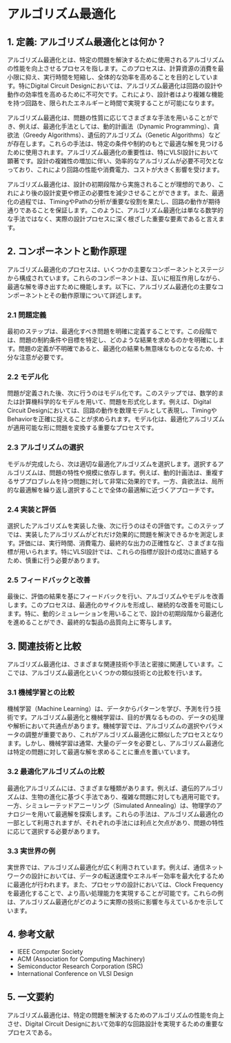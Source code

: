 # アルゴリズム最適化

## 1. 定義: アルゴリズム最適化とは何か？
アルゴリズム最適化とは、特定の問題を解決するために使用されるアルゴリズムの性能を向上させるプロセスを指します。このプロセスは、計算資源の消費を最小限に抑え、実行時間を短縮し、全体的な効率を高めることを目的としています。特にDigital Circuit Designにおいては、アルゴリズム最適化は回路の設計や動作の効率性を高めるために不可欠です。これにより、設計者はより複雑な機能を持つ回路を、限られたエネルギーと時間で実現することが可能になります。

アルゴリズム最適化は、問題の性質に応じてさまざまな手法を用いることができ、例えば、最適化手法としては、動的計画法（Dynamic Programming）、貪欲法（Greedy Algorithms）、遺伝的アルゴリズム（Genetic Algorithms）などが存在します。これらの手法は、特定の条件や制約のもとで最適な解を見つけるために使用されます。アルゴリズム最適化の重要性は、特にVLSI設計において顕著です。設計の複雑性の増加に伴い、効率的なアルゴリズムが必要不可欠となっており、これにより回路の性能や消費電力、コストが大きく影響を受けます。

アルゴリズム最適化は、設計の初期段階から実施されることが理想的であり、これにより後の設計変更や修正の必要性を減少させることができます。また、最適化の過程では、TimingやPathの分析が重要な役割を果たし、回路の動作が期待通りであることを保証します。このように、アルゴリズム最適化は単なる数学的な手法ではなく、実際の設計プロセスに深く根ざした重要な要素であると言えます。

## 2. コンポーネントと動作原理
アルゴリズム最適化のプロセスは、いくつかの主要なコンポーネントとステージから構成されています。これらのコンポーネントは、互いに相互作用しながら、最適な解を導き出すために機能します。以下に、アルゴリズム最適化の主要なコンポーネントとその動作原理について詳述します。

### 2.1 問題定義
最初のステップは、最適化すべき問題を明確に定義することです。この段階では、問題の制約条件や目標を特定し、どのような結果を求めるのかを明確にします。問題の定義が不明確であると、最適化の結果も無意味なものとなるため、十分な注意が必要です。

### 2.2 モデル化
問題が定義された後、次に行うのはモデル化です。このステップでは、数学的または計算機科学的なモデルを用いて、問題を形式化します。例えば、Digital Circuit Designにおいては、回路の動作を数理モデルとして表現し、TimingやBehaviorを正確に捉えることが求められます。モデル化は、最適化アルゴリズムが適用可能な形に問題を変換する重要なプロセスです。

### 2.3 アルゴリズムの選択
モデルが完成したら、次は適切な最適化アルゴリズムを選択します。選択するアルゴリズムは、問題の特性や規模に依存します。例えば、動的計画法は、重複するサブプロブレムを持つ問題に対して非常に効果的です。一方、貪欲法は、局所的な最適解を繰り返し選択することで全体の最適解に近づくアプローチです。

### 2.4 実装と評価
選択したアルゴリズムを実装した後、次に行うのはその評価です。このステップでは、実装したアルゴリズムがどれだけ効果的に問題を解決できるかを測定します。評価には、実行時間、消費電力、最終的な出力の正確性など、さまざまな指標が用いられます。特にVLSI設計では、これらの指標が設計の成功に直結するため、慎重に行う必要があります。

### 2.5 フィードバックと改善
最後に、評価の結果を基にフィードバックを行い、アルゴリズムやモデルを改善します。このプロセスは、最適化のサイクルを形成し、継続的な改善を可能にします。特に、動的シミュレーションを用いることで、設計の初期段階から最適化を進めることができ、最終的な製品の品質向上に寄与します。

## 3. 関連技術と比較
アルゴリズム最適化は、さまざまな関連技術や手法と密接に関連しています。ここでは、アルゴリズム最適化といくつかの類似技術との比較を行います。

### 3.1 機械学習との比較
機械学習（Machine Learning）は、データからパターンを学び、予測を行う技術です。アルゴリズム最適化と機械学習は、目的が異なるものの、データの処理や解析において共通点があります。機械学習では、アルゴリズムの選択やパラメータの調整が重要であり、これがアルゴリズム最適化に類似したプロセスとなります。しかし、機械学習は通常、大量のデータを必要とし、アルゴリズム最適化は特定の問題に対して最適な解を求めることに重点を置いています。

### 3.2 最適化アルゴリズムの比較
最適化アルゴリズムには、さまざまな種類があります。例えば、遺伝的アルゴリズムは、生物の進化に基づく手法であり、複雑な問題に対しても適用可能です。一方、シミュレーテッドアニーリング（Simulated Annealing）は、物理学のアナロジーを用いて最適解を探索します。これらの手法は、アルゴリズム最適化の一部として利用されますが、それぞれの手法には利点と欠点があり、問題の特性に応じて選択する必要があります。

### 3.3 実世界の例
実世界では、アルゴリズム最適化が広く利用されています。例えば、通信ネットワークの設計においては、データの転送速度やエネルギー効率を最大化するために最適化が行われます。また、プロセッサの設計においては、Clock Frequencyを最適化することで、より高い処理能力を実現することが可能です。これらの例は、アルゴリズム最適化がどのように実際の技術に影響を与えているかを示しています。

## 4. 参考文献
- IEEE Computer Society
- ACM (Association for Computing Machinery)
- Semiconductor Research Corporation (SRC)
- International Conference on VLSI Design

## 5. 一文要約
アルゴリズム最適化は、特定の問題を解決するためのアルゴリズムの性能を向上させ、Digital Circuit Designにおいて効率的な回路設計を実現するための重要なプロセスである。